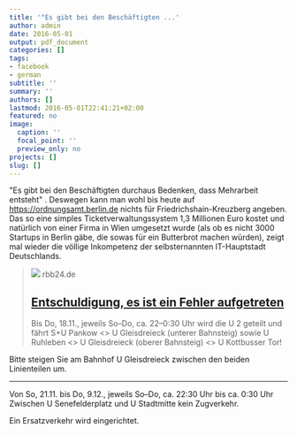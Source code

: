 ```yaml
---
title: '"Es gibt bei den Beschäftigten ...'
author: admin
date: 2016-05-01
output: pdf_document
categories: []
tags:
- facebook
- german
subtitle: ''
summary: ''
authors: []
lastmod: 2016-05-01T22:41:21+02:00
featured: no
image:
  caption: ''
  focal_point: ''
  preview_only: no
projects: []
slug: []
---
```

"Es gibt bei den Beschäftigten durchaus Bedenken, dass Mehrarbeit entsteht" . Deswegen kann man wohl bis heute auf https://ordnungsamt.berlin.de nichts für Friedrichshain-Kreuzberg angeben. 
Das so eine simples Ticketverwaltungssystem 1,3 Millionen Euro kostet und natürlich von einer Firma in Wien umgesetzt wurde (als ob es nicht 3000 Startups in Berlin gäbe, die sowas für ein Butterbrot machen würden), zeigt mal wieder die völlige Inkompetenz der selbsternannten IT-Hauptstadt Deutschlands.
> [![](https://www.rbb24.de)](https://www.rbb-online.de/politik/beitrag/2015/08/ordnungsamt-online-in-berlin-lichtenberg-freigeschaltet.html)
> rbb24.de
> ## [Entschuldigung, es ist ein Fehler aufgetreten](https://www.rbb-online.de/politik/beitrag/2015/08/ordnungsamt-online-in-berlin-lichtenberg-freigeschaltet.html)
>
>Bis Do, 18.11., jeweils So–Do, ca. 22–0:30 Uhr
wird die U 2  geteilt und fährt S+U Pankow <> U Gleisdreieck (unterer Bahnsteig) 
sowie U Ruhleben <> U Gleisdreieck (oberer Bahnsteig) <> U Kottbusser Tor! 

Bitte steigen Sie am Bahnhof U Gleisdreieck zwischen den beiden Linienteilen um.

----

Von So, 21.11. bis Do, 9.12., jeweils So–Do, ca. 22:30 Uhr bis ca. 0:30 Uhr
Zwischen U Senefelderplatz und U Stadtmitte kein Zugverkehr.

Ein Ersatzverkehr wird eingerichtet.

